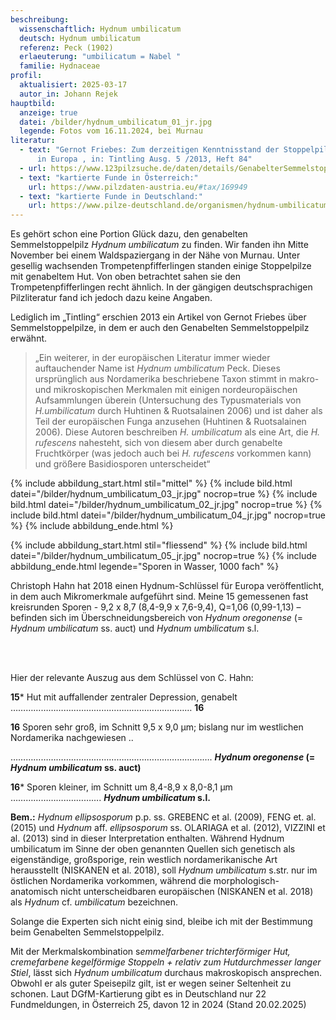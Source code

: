 ```yaml
---
beschreibung:
  wissenschaftlich: Hydnum umbilicatum
  deutsch: Hydnum umbilicatum
  referenz: Peck (1902)
  erlaeuterung: "umbilicatum = Nabel "
  familie: Hydnaceae
profil:
  aktualisiert: 2025-03-17
  autor_in: Johann Rejek
hauptbild:
  anzeige: true
  datei: /bilder/hydnum_umbilicatum_01_jr.jpg
  legende: Fotos vom 16.11.2024, bei Murnau
literatur:
  - text: "Gernot Friebes: Zum derzeitigen Kenntnisstand der Stoppelpilze (Hydnum)
      in Europa , in: Tintling Ausg. 5 /2013, Heft 84"
  - url: https://www.123pilzsuche.de/daten/details/GenabelterSemmelstoppelpilz.htm
  - text: "kartierte Funde in Österreich:"
    url: https://www.pilzdaten-austria.eu/#tax/169949
  - text: "kartierte Funde in Deutschland:"
    url: https://www.pilze-deutschland.de/organismen/hydnum-umbilicatum-peck-1902-1
---
```

Es gehört schon eine Portion Glück dazu, den genabelten Semmelstoppelpilz *Hydnum umbilicatum* zu finden.
Wir fanden ihn Mitte November bei einem Waldspaziergang in der Nähe von Murnau. Unter gesellig wachsenden Trompetenpfifferlingen standen einige Stoppelpilze mit genabeltem Hut. Von oben betrachtet sahen sie den Trompetenpfifferlingen recht ähnlich. In der gängigen deutschsprachigen Pilzliteratur fand ich jedoch dazu keine Angaben.

Lediglich im „Tintling“ erschien 2013 ein Artikel von Gernot Friebes über Semmelstoppelpilze, in dem er auch den Genabelten Semmelstoppelpilz erwähnt.

> „Ein weiterer, in der europäischen Literatur immer wieder auftauchender Name ist *Hydnum umbilicatum* Peck. Dieses ursprünglich aus Nordamerika beschriebene Taxon stimmt in makro- und mikroskopischen Merkmalen mit einigen nordeuropäischen Aufsammlungen überein (Untersuchung des Typusmaterials von *H.umbilicatum* durch Huhtinen & Ruotsalainen 2006) und ist daher als Teil der europäischen Funga anzusehen (Huhtinen & Ruotsalainen 2006). Diese Autoren beschreiben *H. umbilicatum* als eine Art, die *H. rufescens* nahesteht, sich von diesem aber durch genabelte Fruchtkörper (was jedoch auch bei *H. rufescens* vorkommen kann) und größere Basidiosporen unterscheidet“ 

{% include abbildung_start.html stil="mittel" %}
{% include bild.html datei="/bilder/hydnum_umbilicatum_03_jr.jpg" nocrop=true %}
{% include bild.html datei="/bilder/hydnum_umbilicatum_02_jr.jpg" nocrop=true %}
{% include bild.html datei="/bilder/hydnum_umbilicatum_04_jr.jpg" nocrop=true %}
{% include abbildung_ende.html %}

{% include abbildung_start.html stil="fliessend" %}
{% include bild.html datei="/bilder/hydnum_umbilicatum_05_jr.jpg" nocrop=true %}
{% include abbildung_ende.html legende="Sporen in Wasser, 1000 fach" %}

Christoph Hahn hat 2018 einen Hydnum-Schlüssel für Europa veröffentlicht, in dem auch Mikromerkmale aufgeführt sind.
Meine 15 gemessenen fast kreisrunden Sporen - 9,2 x 8,7 (8,4-9,9 x 7,6-9,4), Q=1,06 (0,99-1,13) – befinden sich im Überschneidungsbereich von *Hydnum oregonense* (= *Hydnum umbilicatum* ss. auct) und *Hydnum umbilicatum* s.l. 

<br  />

<br  />Hier der relevante Auszug aus dem Schlüssel von C. Hahn: 

**15*** Hut mit auffallender zentraler Depression, genabelt ……………………………………………………………… **16**

**16** Sporen sehr groß, im Schnitt 9,5 x 9,0 µm; bislang nur im westlichen Nordamerika nachgewiesen ..

……………………………………………………………….……. ***Hydnum oregonense* (= *Hydnum umbilicatum* ss. auct)**

**16*** Sporen kleiner, im Schnitt um 8,4-8,9 x 8,0-8,1 µm …………………..…………. ***Hydnum umbilicatum* s.l.**

**Bem.:** *Hydnum ellipsosporum* p.p. ss. GREBENC et al. (2009), FENG et. al. (2015) und *Hydnum* aff. *ellipsosporum* ss. OLARIAGA et al. (2012), VIZZINI et al. (2013) sind in dieser Interpretation enthalten. Während Hydnum umbilicatum im Sinne der oben genannten Quellen sich genetisch als eigenständige, großsporige, rein westlich nordamerikanische Art herausstellt (NISKANEN et al. 2018), soll *Hydnum umbilicatum* s.str. nur im östlichen Nordamerika vorkommen, während die morphologisch-anatomisch nicht unterscheidbaren europäischen (NISKANEN et al. 2018) als *Hydnum* cf. *umbilicatum* bezeichnen.

Solange die Experten sich nicht einig sind, bleibe ich mit der Bestimmung beim Genabelten Semmelstoppelpilz.

Mit der Merkmalskombination s*emmelfarbener trichterförmiger Hut, cremefarbene kegelförmige Stoppeln + relativ zum Hutdurchmesser langer Stiel*, lässt sich *Hydnum* *umbilicatum* durchaus makroskopisch ansprechen. Obwohl er als guter Speisepilz gilt, ist er wegen seiner Seltenheit zu schonen. Laut DGfM-Kartierung gibt es in Deutschland nur 22 Fundmeldungen, in Österreich 25, davon 12 in 2024 (Stand 20.02.2025)
